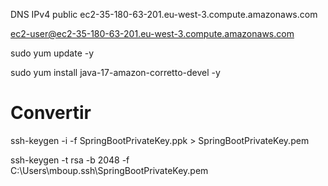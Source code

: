 DNS IPv4 public
ec2-35-180-63-201.eu-west-3.compute.amazonaws.com

ec2-user@ec2-35-180-63-201.eu-west-3.compute.amazonaws.com

sudo yum update -y

sudo yum install java-17-amazon-corretto-devel -y

# Convertir
ssh-keygen -i -f SpringBootPrivateKey.ppk > SpringBootPrivateKey.pem


ssh-keygen -t rsa -b 2048 -f C:\Users\mboup\.ssh\SpringBootPrivateKey.pem
